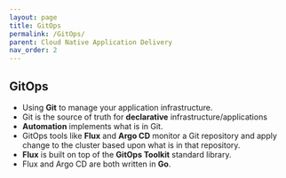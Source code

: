 ```yaml
---
layout: page
title: GitOps
permalink: /GitOps/
parent: Cloud Native Application Delivery
nav_order: 2
---
```


## GitOps

- Using **Git** to manage your application infrastructure.
- Git is the source of truth for **declarative** infrastructure/applications
- **Automation** implements what is in Git.
- GitOps tools like **Flux** and **Argo CD** monitor a Git repository and apply change to the cluster based upon what is in that repository.
- **Flux** is built on top of the **GitOps Toolkit** standard library.
- Flux and Argo CD are both written in **Go**.
